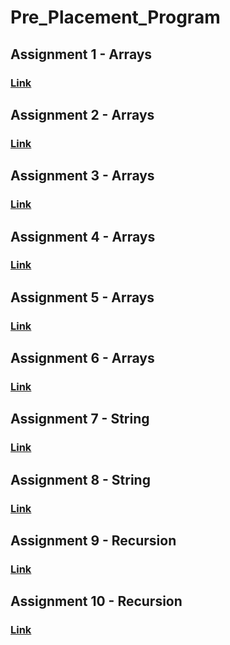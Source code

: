# Pre_Placement_Program

## Assignment 1 - Arrays
### [Link](https://github.com/GauravPatil301/Pre_Placement_Program/blob/main/Lecture1-Arrays/Assignment/lecture1-Arrays.js)

## Assignment 2 - Arrays
### [Link](https://github.com/GauravPatil301/Pre_Placement_Program/blob/main/Lecture2-Arrays/Assignment/lecture2-Arrays.js)

## Assignment 3 - Arrays
### [Link](https://github.com/GauravPatil301/Pre_Placement_Program/blob/main/Lecture3-Arrays/Assignment/lecture3_Arrays.js)

## Assignment 4 - Arrays
### [Link](https://github.com/GauravPatil301/Pre_Placement_Program/blob/main/Lecture4-2dArrays/Assignment/Lecture4-2dArrays.js)

## Assignment 5 - Arrays
### [Link](https://github.com/GauravPatil301/Pre_Placement_Program/blob/main/Lecture5-2dArrays/Assignment/lecture-2dArrays.js)

## Assignment 6 - Arrays
### [Link](https://github.com/GauravPatil301/Pre_Placement_Program/blob/main/Lecture6-2dArrays/Assignment.js)

## Assignment 7 - String
### [Link](https://github.com/GauravPatil301/Pre_Placement_Program/blob/main/Lecture7-string/assignment7.js)

## Assignment 8 - String
### [Link](https://github.com/GauravPatil301/Pre_Placement_Program/blob/main/Lecture8-string/assignment.js)

## Assignment 9 - Recursion
### [Link](https://github.com/GauravPatil301/Pre_Placement_Program/blob/main/Lecture9-recursion/assignment.js)

## Assignment 10 - Recursion
### [Link](https://github.com/GauravPatil301/Pre_Placement_Program/blob/main/Lecture10-recursion/assignment10.js)
